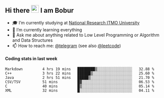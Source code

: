 ## Hi there <img src="https://media.giphy.com/media/hvRJCLFzcasrR4ia7z/giphy.gif" width="25px"> I am Bobur

- :mortar_board: I’m currently studying at [National Research ITMO University](https://itmo.ru/)
- :seedling: I’m currently learning everything
- :speech_balloon: Ask me about anything related to Low Level Programming or Algorithm and Data Structures
- :mailbox: How to reach me: [@telegram](https://t.me/bobur_zakirov) (see also [@leetcode](https://leetcode.com/insanis/))      

#### Coding stats in last week

<!--START_SECTION:waka-->

```text
Markdown         4 hrs 19 mins   ████████▒░░░░░░░░░░░░░░░░   32.88 %
C++              3 hrs 22 mins   ██████▒░░░░░░░░░░░░░░░░░░   25.60 %
Java             2 hrs 51 mins   █████▒░░░░░░░░░░░░░░░░░░░   21.70 %
CSV/TSV          51 mins         █▓░░░░░░░░░░░░░░░░░░░░░░░   06.53 %
C                40 mins         █▒░░░░░░░░░░░░░░░░░░░░░░░   05.14 %
XML              32 mins         █░░░░░░░░░░░░░░░░░░░░░░░░   04.11 %
```

<!--END_SECTION:waka-->
